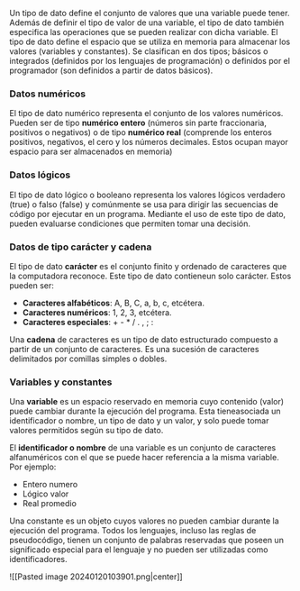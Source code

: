 Un tipo de dato define el conjunto de valores que una variable puede tener. Además de definir el tipo de valor de una variable, el tipo de dato también especifica las operaciones que se pueden realizar con dicha variable. El tipo de dato define el espacio que se utiliza en memoria para almacenar los valores (variables y constantes).
Se clasifican en dos tipos; básicos o integrados (definidos por los lenguajes de programación) o definidos por el programador (son definidos a partir de datos básicos).

### Datos numéricos

El tipo de dato numérico representa el conjunto de los valores numéricos. Pueden ser de tipo **numérico entero** (números sin parte fraccionaria, positivos o negativos) o de tipo **numérico real** (comprende los enteros positivos, negativos, el cero y los números decimales. Estos ocupan mayor espacio para ser almacenados en memoria)
### Datos lógicos

El tipo de dato lógico o booleano representa los valores lógicos verdadero (true) o falso (false) y comúnmente se usa para dirigir las secuencias de código por ejecutar en un programa. Mediante el uso de este tipo de dato, pueden evaluarse condiciones que permiten tomar una decisión.
### Datos de tipo carácter y cadena

El tipo de dato **carácter** es el conjunto finito y ordenado de caracteres que la computadora reconoce. Este tipo de dato contieneun solo carácter. Estos pueden ser: 

- **Caracteres alfabéticos**: A, B, C, a, b, c, etcétera. 
- **Caracteres numéricos**: 1, 2, 3, etcétera. 
- **Caracteres especiales**: + - * / . , ; :

Una **cadena** de caracteres es un tipo de dato estructurado compuesto a partir de un conjunto de caracteres. Es una sucesión de caracteres delimitados por comillas simples o dobles.
### Variables y constantes

Una **variable** es un espacio reservado en memoria cuyo contenido (valor) puede cambiar durante la ejecución del programa. Esta tieneasociada un identificador o nombre, un tipo de dato y un valor, y solo puede tomar valores permitidos según su tipo de dato.

El **identificador o nombre** de una variable es un conjunto de caracteres alfanuméricos con el que se puede hacer referencia a la misma variable. Por ejemplo:

- Entero numero
- Lógico valor
- Real promedio

Una constante es un objeto cuyos valores no pueden cambiar durante la ejecución del programa. 
Todos los lenguajes, incluso las reglas de pseudocódigo, tienen un conjunto de palabras reservadas que poseen un significado especial para el lenguaje y no pueden ser utilizadas como identificadores.

![[Pasted image 20240120103901.png|center]]